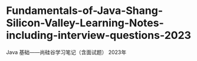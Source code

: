 # Fundamentals-of-Java-Shang-Silicon-Valley-Learning-Notes-including-interview-questions-2023
Java 基础——尚硅谷学习笔记（含面试题） 2023年

